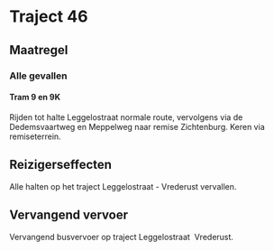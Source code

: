 # Traject 46
## Maatregel
### Alle gevallen

#### Tram 9 en 9K
Rijden tot halte Leggelostraat normale route, vervolgens via de Dedemsvaartweg en Meppelweg naar remise Zichtenburg. Keren via remiseterrein.

## Reizigerseffecten
Alle halten op het traject Leggelostraat - Vrederust vervallen.

## Vervangend vervoer
Vervangend busvervoer op traject Leggelostraat  Vrederust.